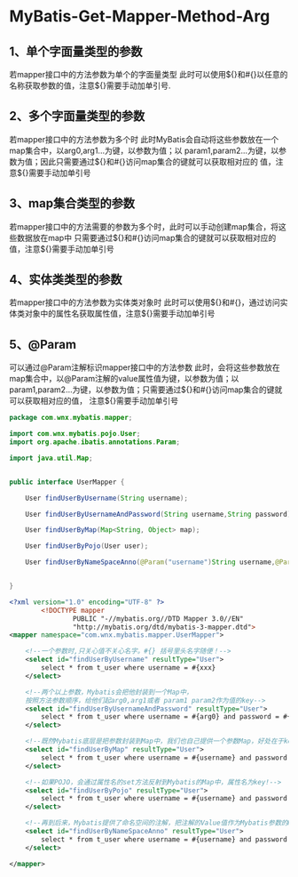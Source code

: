 # MyBatis-Get-Mapper-Method-Arg

## 1、单个字面量类型的参数

若mapper接口中的方法参数为单个的字面量类型 此时可以使用${}和#{}以任意的名称获取参数的值，注意${}需要手动加单引号.

## 2、多个字面量类型的参数

若mapper接口中的方法参数为多个时 此时MyBatis会自动将这些参数放在一个map集合中，以arg0,arg1...为键，以参数为值；以 param1,param2...为键，以参数为值；因此只需要通过${}和#{}访问map集合的键就可以获取相对应的 值，注意${}需要手动加单引号

## 3、map集合类型的参数

若mapper接口中的方法需要的参数为多个时，此时可以手动创建map集合，将这些数据放在map中 只需要通过${}和#{}访问map集合的键就可以获取相对应的值，注意${}需要手动加单引号

## 4、实体类类型的参数

若mapper接口中的方法参数为实体类对象时 此时可以使用${}和#{}，通过访问实体类对象中的属性名获取属性值，注意${}需要手动加单引号

## 5、@Param

可以通过@Param注解标识mapper接口中的方法参数 此时，会将这些参数放在map集合中，以@Param注解的value属性值为键，以参数为值；以 param1,param2...为键，以参数为值；只需要通过${}和#{}访问map集合的键就可以获取相对应的值， 注意${}需要手动加单引号

```java
package com.wnx.mybatis.mapper;

import com.wnx.mybatis.pojo.User;
import org.apache.ibatis.annotations.Param;

import java.util.Map;


public interface UserMapper {

    User findUserByUsername(String username);

    User findUserByUsernameAndPassword(String username,String password);

    User findUserByMap(Map<String, Object> map);

    User findUserByPojo(User user);

    User findUserByNameSpaceAnno(@Param("username")String username,@Param("password")String password);


}

```

```xml
<?xml version="1.0" encoding="UTF-8" ?>
        <!DOCTYPE mapper
                PUBLIC "-//mybatis.org//DTD Mapper 3.0//EN"
                "http://mybatis.org/dtd/mybatis-3-mapper.dtd">
<mapper namespace="com.wnx.mybatis.mapper.UserMapper">

    <!--一个参数时,只关心值不关心名字。#{} 括号里头名字随便！-->
    <select id="findUserByUsername" resultType="User">
        select * from t_user where username = #{xxx}
    </select>

    <!--两个以上参数，Mybatis会把他封装到一个Map中，
    按照方法参数顺序，给他们起arg0,arg1或者 param1 param2作为值的key-->
    <select id="findUserByUsernameAndPassword" resultType="User">
        select * from t_user where username = #{arg0} and password = #{param2}
    </select>

    <!--既然Mybatis底层是把参数封装到Map中，我们也自己提供一个参数Map，好处在于key由我们定！-->
    <select id="findUserByMap" resultType="User">
        select * from t_user where username = #{username} and password = #{password}
    </select>

    <!--如果POJO，会通过属性名的set方法反射到Mybatis的Map中，属性名为key!-->
    <select id="findUserByPojo" resultType="User">
        select * from t_user where username = #{username} and password = #{password}
    </select>

    <!--再到后来，Mybatis提供了命名空间的注解，把注解的Value值作为Mybatis参数的Map的key,把值进行封装-->
    <select id="findUserByNameSpaceAnno" resultType="User">
        select * from t_user where username = #{username} and password = #{password}
    </select>

</mapper>
```





